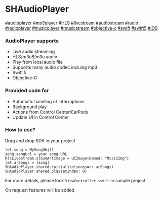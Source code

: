 # SHAudioPlayer
[#audioplayer](https://github.com/topics/audioplayer)
[#mp3player](https://github.com/topics/mp3player)
[#HLS](https://github.com/topics/hls)
[#livestream](https://github.com/topics/livestream)
[#audiostream](https://github.com/topics/audiostream)
[#radio](https://github.com/topics/radio)
[#radioplayer](https://github.com/topics/radioplayer)
[#musicplayer](https://github.com/topics/musicplayer)
[#musicstream](https://github.com/topics/musicstream)
[#objective-c](https://github.com/topics/objective-c)
[#swift](https://github.com/topics/swift)
[#swift5](https://github.com/topics/swift5)
[#iOS](https://github.com/topics/ios)

### AudioPlayer supports
* Live audio streaming
* HLS/m3u8/m3u audio
* Play from local audio file
* Supports many audio codec incluing mp3
* Swift 5
* Objective-C

### Provided code for
* Automatic handling of interruptions
* Background play
* Actions from Control Center/EarPods
* Update UI in Control Center


### How to use?
Drag and drop SDK in your project

```
let song = MySongObj()
song.songUrl = your song URL
hlsLiveStream.albumArtImage = UIImage(named: "MusicImg")
let arSongs = [song]
SHAudioPlayer.shared.initialize(songsAr: arSongs)
SHAudioPlayer.shared.play(atIndex: 0)
```

For more details, please look `ViewController.swift` in sample project.

On request features will be added.
